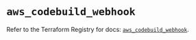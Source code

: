 # `aws_codebuild_webhook`

Refer to the Terraform Registry for docs: [`aws_codebuild_webhook`](https://registry.terraform.io/providers/hashicorp/aws/5.79.0/docs/resources/codebuild_webhook).
